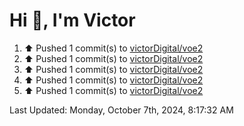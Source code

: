 <h1>Hi 👋, I'm Victor </h1>

<!--RECENT_ACTIVITY:start-->
1. ⬆️ Pushed 1 commit(s) to [victorDigital/voe2](https://github.com/victorDigital/voe2)<br>
2. ⬆️ Pushed 1 commit(s) to [victorDigital/voe2](https://github.com/victorDigital/voe2)<br>
3. ⬆️ Pushed 1 commit(s) to [victorDigital/voe2](https://github.com/victorDigital/voe2)<br>
4. ⬆️ Pushed 1 commit(s) to [victorDigital/voe2](https://github.com/victorDigital/voe2)<br>
5. ⬆️ Pushed 1 commit(s) to [victorDigital/voe2](https://github.com/victorDigital/voe2)<br>
<!--RECENT_ACTIVITY:end-->

<!--RECENT_ACTIVITY:last_update-->
Last Updated: Monday, October 7th, 2024, 8:17:32 AM
<!--RECENT_ACTIVITY:last_update_end-->
